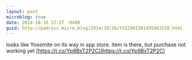 ```yaml
---
layout: post
microblog: true
date: 2014-10-16 17:27 -0400
guid: http://padraic.micro.blog/2014/10/16/t522861381495062528.html
---
```

looks like Yosemite on its way in app store. item is there, but purchase not working yet [https://t.co/Yp9BxT2P2C](https://t.co/Yp9BxT2P2C)
